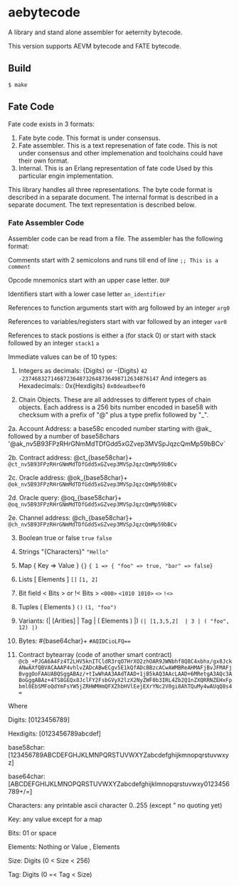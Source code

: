 # aebytecode
A library and stand alone assembler for aeternity bytecode.

This version supports AEVM bytecode and FATE bytecode.

## Build

    $ make

## Fate Code

Fate code exists in 3 formats:

1. Fate byte code. This format is under consensus.
2. Fate assembler. This is a text represenation of fate code.
                     This is not under consensus and other
                     implemenation and toolchains could have
                     their own format.
3. Internal. This is an Erlang representation of fate code
               Used by this particular engin implementation.

This library handles all three representations.
The byte code format is described in a separate document.
The internal format is described in a separate document.
The text representation is described below.

### Fate Assembler Code

Assembler code can be read from a file.
The assembler has the following format:

Comments start with 2 semicolons and runs till end of line
`;; This is a comment`

Opcode mnemonics start with an upper case letter.
`DUP`

Identifiers start with a lower case letter
`an_identifier`

References to function arguments start with arg followed by an integer
`arg0`

References to variables/registers start with var followed by an integer
`var0`

References to stack postions is either a (for stack 0)
or start with stack followed by an integer
`stack1`
`a`

Immediate values can be of 10 types:

1. Integers as decimals: {Digits} or -{Digits}
 `42`
 `-2374683271468723648732648736498712634876147`
  And integers as Hexadecimals::  0x{Hexdigits}
 `0x0deadbeef0`

2. Chain Objects. These are all addresses to different types of chain objects.
   Each address is a 256 bits number encoded in base58 with checksum
   with a prefix of "@" plus a type prefix followed by "_".

2a. Account Address: a base58c encoded number starting with @ak_ followed by a number of base58chars
 '@ak_nv5B93FPzRHrGNmMdTDfGdd5xGZvep3MVSpJqzcQmMp59bBCv`

2b. Contract address: @ct_{base58char}+
 `@ct_nv5B93FPzRHrGNmMdTDfGdd5xGZvep3MVSpJqzcQmMp59bBCv`

2c. Oracle address: @ok_{base58char}+
 `@ok_nv5B93FPzRHrGNmMdTDfGdd5xGZvep3MVSpJqzcQmMp59bBCv`

2d. Oracle query: @oq_{base58char}+
 `@oq_nv5B93FPzRHrGNmMdTDfGdd5xGZvep3MVSpJqzcQmMp59bBCv`

2e. Channel address: @ch_{base58char}+
 `@ch_nv5B93FPzRHrGNmMdTDfGdd5xGZvep3MVSpJqzcQmMp59bBCv`

3. Boolean  true or false
 `true`
 `false`

4. Strings  "{Characters}"
 `"Hello"`

5. Map  { Key => Value }
 `{}`
 `{ 1 => { "foo" => true, "bar" => false}`

6. Lists [ Elements ]
 `[]`
 `[1, 2]`

7. Bit field < Bits > or !< Bits >
 `<000>`
 `<1010 1010>`
 `<>`
 `!<>`

8. Tuples ( Elements )
 `()`
 `(1, "foo")`

9. Variants: (| [Arities] | Tag | ( Elements ) |)
 `(| [1,3,5,2]  | 3 | ( "foo", 12) |)`

10. Bytes: #{base64char}+
 `#AQIDCioLFQ==`

11. Contract bytearray (code of another smart contract)
`@cb_+PJGA6A4Fz4T2LHV5knITCldR3rqO7HrXO2zhOAR9JWNbhf8Q8C4xbhx/gx8JckANwAXfQBVACAAAP4vhlvZADcABwECgv5E1kQfADcBBzcACwAWMBReAHMAFjBvJFMAFjBvggOoFAAUABQSggABAz/+tIwWhAA3AAdTAAD+1jB5kAQ3AAcLAAD+6MRetgA3AQc3ABoGggABAz+4TS8GEQx8JclFY2FsbGVyX2lzX2NyZWF0b3IRL4Zb2Q1nZXQRRNZEHxFpbml0EbSMFoQdYmFsYW5jZRHWMHmQFXZhbHVlEejEXrYNc2V0gi8AhTQuMy4wAUqQ8s4=`


Where

Digits: [0123456789]

Hexdigits:  [0123456789abcdef]

base58char:  [123456789ABCDEFGHJKLMNPQRSTUVWXYZabcdefghijkmnopqrstuvwxyz]

base64char:  [ABCDEFGHIJKLMNOPQRSTUVWXYZabcdefghijklmnopqrstuvwxy0123456789+/=]

Characters: any printable ascii character 0..255 (except " no quoting yet)

Key: any value except for a map

Bits: 01 or space

Elements: Nothing or Value , Elements

Size: Digits (0 < Size < 256)

Tag: Digits (0 =< Tag < Size)

